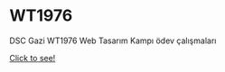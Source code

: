 # WT1976
DSC Gazi WT1976 Web Tasarım Kampı ödev çalışmaları

[Click to see!](https://ubeydnur.github.io/WT1976/)
